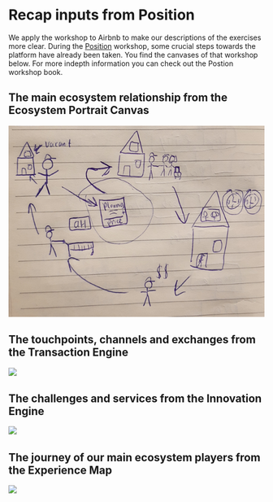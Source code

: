 # Recap inputs from Position

We apply the workshop to Airbnb to make our descriptions of the exercises more clear. During the [Position](https://position.futuring-architectures.com/) workshop, some crucial steps towards the platform have already been taken. You find the canvases of that workshop below. For more indepth information you can check out the Postion workshop book.

## The main ecosystem relationship from the Ecosystem Portrait Canvas

![](../.gitbook/assets/image%20%2822%29.png)

## The touchpoints, channels and exchanges from the Transaction Engine

![](../.gitbook/assets/image%20%2828%29.png)

## The challenges and services from the Innovation Engine

![](../.gitbook/assets/image%20%2846%29.png)

## The journey of our main ecosystem players from the Experience Map

![](../.gitbook/assets/image%20%2849%29.png)

## 

